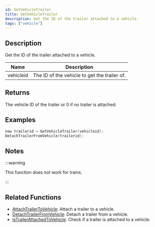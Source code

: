 ```yaml
---
id: GetVehicleTrailer
title: GetVehicleTrailer
description: Get the ID of the trailer attached to a vehicle.
tags: ["vehicle"]
---
```


## Description

Get the ID of the trailer attached to a vehicle.

| Name      | Description                                  |
| --------- | -------------------------------------------- |
| vehicleid | The ID of the vehicle to get the trailer of. |

## Returns

The vehicle ID of the trailer or 0 if no trailer is attached.

## Examples

```c
new trailerid = GetVehicleTrailer(vehicleid);
DetachTrailerFromVehicle(trailerid);
```

## Notes

:::warning

This function does not work for trains.

:::

## Related Functions

- [AttachTrailerToVehicle](../functions/AttachTrailerToVehicle.md): Attach a trailer to a vehicle.
- [DetachTrailerFromVehicle](../functions/DetachTrailerFromVehicle.md): Detach a trailer from a vehicle.
- [IsTrailerAttachedToVehicle](../functions/IsTrailerAttachedToVehicle.md): Check if a trailer is attached to a vehicle.

